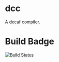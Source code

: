dcc
===

A decaf compiler. 

# Build Badge
[![Build Status](https://travis-ci.org/ParthKolekar/dcc.svg?branch=master)](https://travis-ci.org/ParthKolekar/dcc)
